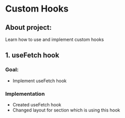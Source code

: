 # Custom Hooks

## About project:

Learn how to use and implement custom hooks

## 1. useFetch hook

### Goal:

- Implement useFetch hook

### Implementation

- Created useFetch hook
- Changed layout for section which is using this hook
